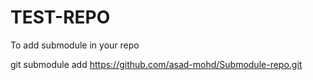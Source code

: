 # TEST-REPO

To add submodule in your repo

git submodule add https://github.com/asad-mohd/Submodule-repo.git
